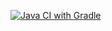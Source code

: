 [![Java CI with Gradle](https://github.com/IrinaChapurina/api-ci-task1-2/actions/workflows/gradle.yml/badge.svg)](https://github.com/IrinaChapurina/api-ci-task1-2/actions/workflows/gradle.yml)
